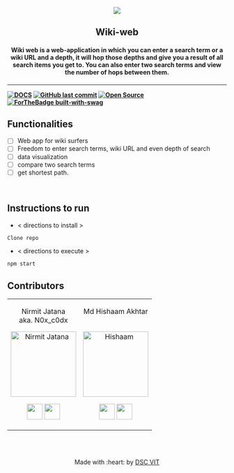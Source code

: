 <p align="center">
<a href="https://dscvit.com">
	<img src="https://user-images.githubusercontent.com/30529572/72455010-fb38d400-37e7-11ea-9c1e-8cdeb5f5906e.png" />
</a>
	<h2 align="center">Wiki-web</h2>
	<h4 align="center"> Wiki web is a web-application in which you can enter a search term or a wiki URL and a depth, it will hop those depths and give you a result of all search items you get to. You can also enter two search terms and view the number of hops between them.<h4>
</p>

---
[![DOCS](https://img.shields.io/badge/Documentation-see%20docs-green?style=flat-square&logo=appveyor)](INSERT_LINK_FOR_DOCS_HERE) 
  [![GitHub last commit](https://img.shields.io/github/last-commit/google/skia.svg?style=flat)](https://github.com/Nirmitjatana/wikiweb-frontend)
[![Open Source](https://badges.frapsoft.com/os/v1/open-source.svg?v=103)]()
[![ForTheBadge built-with-swag](http://ForTheBadge.com/images/badges/built-with-swag.svg)](https://GitHub.com/Nirmitjatana/)


## Functionalities
- [ ]  Web app for wiki surfers
- [ ]  Freedom to enter search terms, wiki URL and even depth of search
- [ ]  data visualization
- [ ]  compare two search terms
- [ ]  get shortest path.

<br>


## Instructions to run

* < directions to install > 
```bash
Clone repo
```

* < directions to execute >

```bash
npm start
```

## Contributors

<table>
<tr align="center">


<td>

Nirmit Jatana <br> aka. N0x_c0dx

<p align="center">
<img src = "https://dscvit.com/images/techteam/nirmit.jpeg" width="150" height="150" alt="Nirmit Jatana">
</p>
<p align="center">
<a href = "https://github.com/Nirmitjatana"><img src = "http://www.iconninja.com/files/241/825/211/round-collaboration-social-github-code-circle-network-icon.svg" width="36" height = "36"/></a>
<a href = "https://www.linkedin.com/in/nirmit-jatana-6814a4188/">
<img src = "http://www.iconninja.com/files/863/607/751/network-linkedin-social-connection-circular-circle-media-icon.svg" width="36" height="36"/>
</a>
</p>
</td>


<td>

Md Hishaam Akhtar
<br><br>
<p align="center">
<img src = "https://dscvit.com/images/techteam/hishaam.jpg" width="150" height="150" alt="Hishaam">
</p>
<p align="center">
<a href = "https://github.com/mdhishaamakhtar"><img src = "http://www.iconninja.com/files/241/825/211/round-collaboration-social-github-code-circle-network-icon.svg" width="36" height = "36"/></a>
<a href = "https://www.linkedin.com/in/md-hishaam-akhtar-812a3019a/">
<img src = "http://www.iconninja.com/files/863/607/751/network-linkedin-social-connection-circular-circle-media-icon.svg" width="36" height="36"/>
</a>
</p>
</td>

</tr>
  </table>

<br>
<br>

<p align="center">
	Made with :heart: by <a href="https://dscvit.com">DSC VIT</a>
</p>


